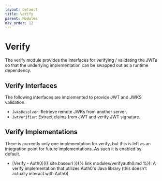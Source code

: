 ```yaml
---
layout: default
title: Verify
parent: Modules
nav_order: 12
---
```


# Verify

The verify module provides the interfaces for verifying / validating the JWTs so that the underlying implementation can be swapped out as a runtime dependency.

## Verify Interfaces

The following interfaces are implemented to provide JWT and JWKS validation.

- `JwksResolver`: Retrieve remote JWKs from another server.
- `JwtVerifier`: Extract claims from JWT and verify JWT signature.

## Verify Implementations

There is currently only one implementation for verify, but this is left as an integration point for future implementations. As such it is enabled by default.

- [Verify - Auth0]({{ site.baseurl }}{% link modules/verifyauth0.md %}): A verify implementation that utilizes Auth0's Java library (this doesn't actually interact with Auth0)
